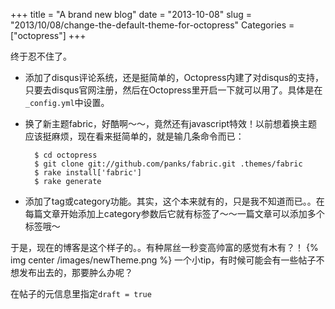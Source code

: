 +++
title = "A brand new blog"
date = "2013-10-08"
slug = "2013/10/08/change-the-default-theme-for-octopress"
Categories = ["octopress"]
+++

终于忍不住了。

- 添加了disqus评论系统，还是挺简单的，Octopress内建了对disqus的支持，只要去disqus官网注册，然后在Octopress里开启一下就可以用了。具体是在`_config.yml`中设置。

- 换了新主题fabric，好酷啊～～，竟然还有javascript特效！以前想着换主题应该挺麻烦，现在看来挺简单的，就是输几条命令而已：    

		$ cd octopress
		$ git clone git://github.com/panks/fabric.git .themes/fabric
		$ rake install['fabric']
		$ rake generate
- 添加了tag或category功能。其实，这个本来就有的，只是我不知道而已。。在每篇文章开始添加上category参数后它就有标签了～～一篇文章可以添加多个标签哦～

于是，现在的博客是这个样子的。。有种屌丝一秒变高帅富的感觉有木有？！
{% img center /images/newTheme.png %}
一个小tip，有时候可能会有一些帖子不想发布出去的，那要肿么办呢？    

在帖子的元信息里指定`draft = true`
